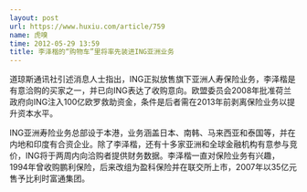 ```yaml
---
layout: post
url: https://www.huxiu.com/article/759
name: 虎嗅
time: 2012-05-29 13:59
title: 李泽楷的“购物车”里将率先装进ING亚洲业务
---
```

道琼斯通讯社引述消息人士指出，ING正拟放售旗下亚洲人寿保险业务，李泽楷是有意洽购的买家之一，并已向ING表达了收购意向。欧盟委员会2008年批准荷兰政府向ING注入100亿欧罗救助资金，条件是后者需在2013年前剥离保险业务以提升资本水平。

ING亚洲寿险业务总部设于本港，业务涵盖日本、南韩、马来西亚和泰国等，并在内地和印度有合资企业。除了李泽楷，还有十多家亚洲和全球金融机构有意参与竞价，ING将于两周内向洽购者提供财务数据。李泽楷一直对保险业务有兴趣，1994年曾收购鹏利保险，后来改组为盈科保险并在联交所上市，2007年以35亿元售予比利时富通集团。

